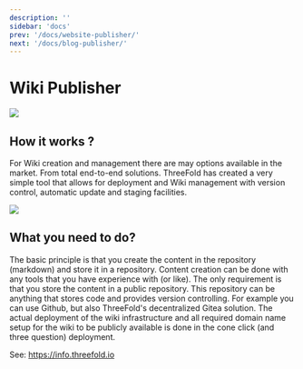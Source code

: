 ```yaml
---
description: ''
sidebar: 'docs'
prev: '/docs/website-publisher/'
next: '/docs/blog-publisher/'
---
```


# Wiki Publisher

![](https://now10.threefold.io/wiki_browser.png)

## How it works ?

For Wiki creation and management there are may options available in the market.  From total end-to-end solutions.  ThreeFold has created a very simple tool that allows for deployment and Wiki management with version control, automatic update and staging facilities.

![](https://now10.threefold.io/wiki_deployment.png)


## What you need to do?

The basic principle is that you create the content in the repository (markdown) and store it in a repository.  Content creation can be done with any tools that you have experience with (or like). The only requirement is that you store the content in a public repository. This repository can be anything that stores code and provides version controlling.  For example you can use Github, but also ThreeFold's decentralized Gitea solution.  The actual deployment of the wiki infrastructure and all required domain name setup for the wiki to be publicly available is done in the cone click (and three question) deployment.

See: https://info.threefold.io

<!-- 
### Deploy

create widget which does following,
widget needs to be here in iframe

- [ ] size: small/mid/large
  - small limited amount of visitors per month
  - large ...
- [ ] location (mention more locations coming soon)
  - Ghent
  - Vienna
- [ ] name
  - name as used in solution (in the webui and on web)
- [ ] domain (name is prefix of this)
  - ava.tf
  - 3x0.me
  - refit.earth
  - co30.org
  - ninja.tf
  - base.tf
  - tf9.io
- [ ] git url
  - check in wizard git url works
- [ ] sshkey yes/no
  - if yes, ask sshkey for remote login

  - always deploy on ipv6 public
  - always deploy on webgateway


## Manual

- link to manual (TODO: check good enough)

 -->
